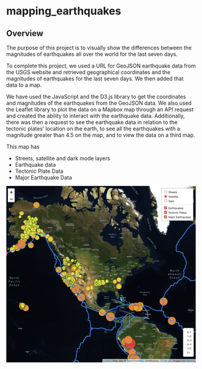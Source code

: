 # mapping_earthquakes

## Overview

The purpose of this project is to visually show the differences between the magnitudes of earthquakes all over the world for the last seven days.

To complete this project, we used a URL for GeoJSON earthquake data from the USGS website and retrieved geographical coordinates and the magnitudes of earthquakes for the last seven days. We then added that data to a map.

We have used the JavaScript and the D3.js library to get the coordinates and magnitudes of the earthquakes from the GeoJSON data. We also used the Leaflet library to plot the data on a Mapbox map through an API request and created the ability to interact with the earthquake data. Additionally, there was then a request to see the earthquake data in relation to the tectonic plates’ location on the earth, to see all the earthquakes with a magnitude greater than 4.5 on the map, and to view the data on a third map.

This map has 
* Streets, satellite and dark mode layers
* Earthquake data
* Tectonic Plate Data
* Major Earthquake Data

![challenge](Earthquake_Challenge/earthquake_challenge.png)

